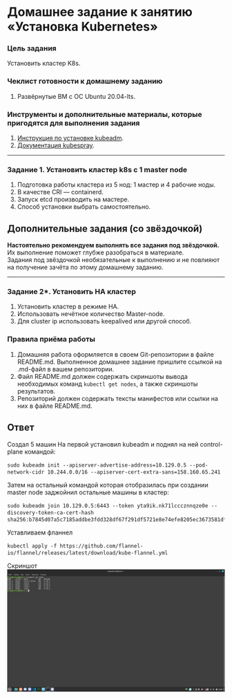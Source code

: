 # Домашнее задание к занятию «Установка Kubernetes»

### Цель задания

Установить кластер K8s.

### Чеклист готовности к домашнему заданию

1. Развёрнутые ВМ с ОС Ubuntu 20.04-lts.


### Инструменты и дополнительные материалы, которые пригодятся для выполнения задания

1. [Инструкция по установке kubeadm](https://kubernetes.io/docs/setup/production-environment/tools/kubeadm/create-cluster-kubeadm/).
2. [Документация kubespray](https://kubespray.io/).

-----

### Задание 1. Установить кластер k8s с 1 master node

1. Подготовка работы кластера из 5 нод: 1 мастер и 4 рабочие ноды.
2. В качестве CRI — containerd.
3. Запуск etcd производить на мастере.
4. Способ установки выбрать самостоятельно.

## Дополнительные задания (со звёздочкой)

**Настоятельно рекомендуем выполнять все задания под звёздочкой.** Их выполнение поможет глубже разобраться в материале.   
Задания под звёздочкой необязательные к выполнению и не повлияют на получение зачёта по этому домашнему заданию. 

------
### Задание 2*. Установить HA кластер

1. Установить кластер в режиме HA.
2. Использовать нечётное количество Master-node.
3. Для cluster ip использовать keepalived или другой способ.

### Правила приёма работы

1. Домашняя работа оформляется в своем Git-репозитории в файле README.md. Выполненное домашнее задание пришлите ссылкой на .md-файл в вашем репозитории.
2. Файл README.md должен содержать скриншоты вывода необходимых команд `kubectl get nodes`, а также скриншоты результатов.
3. Репозиторий должен содержать тексты манифестов или ссылки на них в файле README.md.


## Ответ

Создал 5 машин
На первой установил kubeadm и поднял на ней control-plane командой:
```
sudo kubeadm init --apiserver-advertise-address=10.129.0.5 --pod-network-cidr 10.244.0.0/16 --apiserver-cert-extra-sans=158.160.65.241
```
Затем на остальный командой которая отобразилась при создании master node заджойнил остальные машины в кластер:
```
sudo kubeadm join 10.129.0.5:6443 --token yta9ik.nk71lcccznnqze0e --discovery-token-ca-cert-hash sha256:b7845d07a5c7185addbe3fdd328df67f291df5721e8e74efe8205ec3673581df 
```
Уставливаем фланнел
```
kubectl apply -f https://github.com/flannel-io/flannel/releases/latest/download/kube-flannel.yml
```
Скриншот
![3-2-1](images/3-2-1.png)




